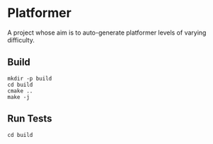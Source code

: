 # Platformer

A project whose aim is to auto-generate platformer levels of varying difficulty.

## Build

```
mkdir -p build
cd build
cmake ..
make -j
```

## Run Tests

```
cd build
```
